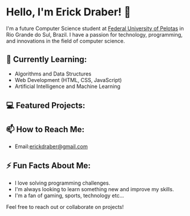 # Hello, I'm Erick Draber! 👋

I'm a future Computer Science student at [Federal University of Pelotas](https://www.ufpel.edu.br) in Rio Grande do Sul, Brazil. I have a passion for technology, programming, and innovations in the field of computer science.

## 🌱 Currently Learning:

- Algorithms and Data Structures
- Web Development (HTML, CSS, JavaScript)
- Artificial Intelligence and Machine Learning

## 💻 Featured Projects:



## 📫 How to Reach Me:

- Email:[erickdraber@gmail.com](mailto:erickdraber@gmail.com)

## ⚡ Fun Facts About Me:

- I love solving programming challenges.
- I'm always looking to learn something new and improve my skills.
- I'm a fan of gaming, sports, technology etc...

Feel free to reach out or collaborate on projects!
